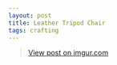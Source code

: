 ```yaml
---
layout: post
title: Leather Tripod Chair
tags: crafting
---
```


<blockquote class="imgur-embed-pub" lang="en" data-id="a/HV7kM"><a href="//imgur.com/a/HV7kM">View post on imgur.com</a></blockquote><script async src="//s.imgur.com/min/embed.js" charset="utf-8"></script>